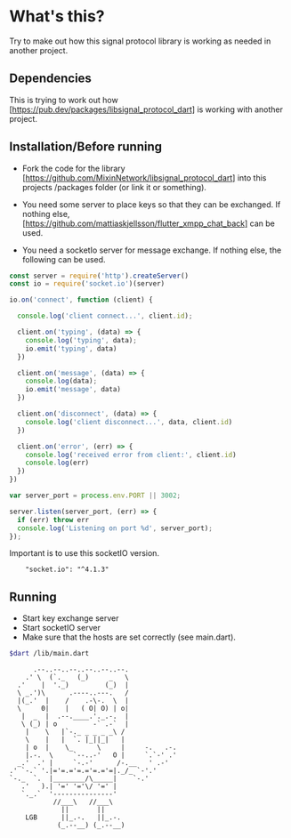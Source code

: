 # What's this?

Try to make out how this signal protocol library is working as needed in another project.

## Dependencies

This is trying to work out how [https://pub.dev/packages/libsignal_protocol_dart] is working with another project.

## Installation/Before running

* Fork the code for the library [https://github.com/MixinNetwork/libsignal_protocol_dart] into this projects /packages folder (or link it or something).

* You need some server to place keys so that they can be exchanged. If nothing else, [https://github.com/mattiaskjellsson/flutter_xmpp_chat_back] can be used.

* You need a socketIo server for message exchange. If nothing else, the following can be used.

``` javascript
const server = require('http').createServer()
const io = require('socket.io')(server)

io.on('connect', function (client) {

  console.log('client connect...', client.id);

  client.on('typing', (data) => {
    console.log('typing', data);
    io.emit('typing', data)
  })

  client.on('message', (data) => {
    console.log(data);
    io.emit('message', data)
  })

  client.on('disconnect', (data) => {
    console.log('client disconnect...', data, client.id)
  })

  client.on('error', (err) => {
    console.log('received error from client:', client.id)
    console.log(err)
  })
})

var server_port = process.env.PORT || 3002;

server.listen(server_port, (err) => {
  if (err) throw err
  console.log('Listening on port %d', server_port);
});
```

Important is to use this socketIO version.
```
    "socket.io": "^4.1.3"
```

## Running

* Start key exchange server
* Start socketIO server
* Make sure that the hosts are set correctly (see main.dart).

``` bash
$dart /lib/main.dart
```

```
      .--..--..--..--..--..--.
    .' \  (`._   (_)     _   \
  .'    |  '._)         (_)  |
  \ _.')\      .----..---.   /
  |(_.'  |    /    .-\-.  \  |
  \     0|    |   ( O| O) | o|
   |  _  |  .--.____.'._.-.  |
   \ (_) | o         -` .-`  |
    |    \   |`-._ _ _ _ _\ /
    \    |   |  `. |_||_|   |
    | o  |    \_      \     |     -.   .-.
    |.-.  \     `--..-'   O |     `.`-' .'
  _.'  .' |     `-.-'      /-.__   ' .-'
.' `-.` '.|='=.='=.='=.='=|._/_ `-'.'
`-._  `.  |________/\_____|    `-.'
   .'   ).| '=' '='\/ '=' |
   `._.`  '---------------'
           //___\   //___\
             ||       ||
    LGB      ||_.-.   ||_.-.
            (_.--__) (_.--__)
```
